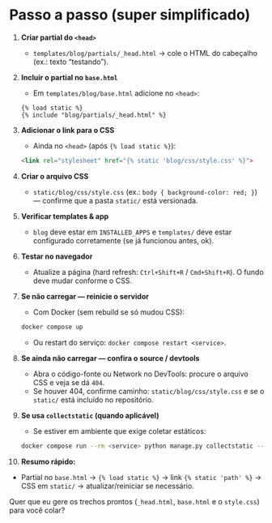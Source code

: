 # Passo a passo (super simplificado)

1. **Criar partial do `<head>`**

   * `templates/blog/partials/_head.html` → cole o HTML do cabeçalho (ex.: texto “testando”).

2. **Incluir o partial no `base.html`**

   * Em `templates/blog/base.html` adicione no `<head>`:

   ```django
   {% load static %}
   {% include "blog/partials/_head.html" %}
   ```

3. **Adicionar o link para o CSS**

   * Ainda no `<head>` (após `{% load static %}`):

   ```html
   <link rel="stylesheet" href="{% static 'blog/css/style.css' %}">
   ```

4. **Criar o arquivo CSS**

   * `static/blog/css/style.css` (ex.: `body { background-color: red; }`) — confirme que a pasta `static/` está versionada.

5. **Verificar templates & app**

   * `blog` deve estar em `INSTALLED_APPS` e `templates/` deve estar configurado corretamente (se já funcionou antes, ok).

6. **Testar no navegador**

   * Atualize a página (hard refresh: `Ctrl+Shift+R` / `Cmd+Shift+R`). O fundo deve mudar conforme o CSS.

7. **Se não carregar — reinicie o servidor**

   * Com Docker (sem rebuild se só mudou CSS):

   ```bash
   docker compose up
   ```

   * Ou restart do serviço: `docker compose restart <service>`.

8. **Se ainda não carregar — confira o source / devtools**

   * Abra o código-fonte ou Network no DevTools: procure o arquivo CSS e veja se dá `404`.
   * Se houver 404, confirme caminho: `static/blog/css/style.css` e se o `static/` está incluído no repositório.

9. **Se usa `collectstatic` (quando aplicável)**

   * Se estiver em ambiente que exige coletar estáticos:

   ```bash
   docker compose run --rm <service> python manage.py collectstatic --noinput
   ```

10. **Resumo rápido:**

* Partial no `base.html` → `{% load static %}` → link `{% static 'path' %}` → CSS em `static/` → atualizar/reiniciar se necessário.

Quer que eu gere os trechos prontos (`_head.html`, `base.html` e o `style.css`) para você colar?
